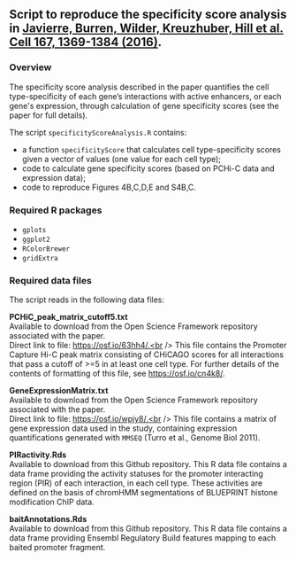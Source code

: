 ## Script to reproduce the specificity score analysis in [Javierre, Burren, Wilder, Kreuzhuber, Hill et al. Cell 167, 1369-1384 (2016)](http://www.cell.com/cell/fulltext/S0092-8674(16)31322-8).

### Overview
The specificity score analysis described in the paper quantifies the cell type-specificity of each gene’s interactions with active enhancers, or each gene's expression, through calculation of gene specificity scores (see the paper for full details).

The script `specificityScoreAnalysis.R` contains:
- a function `specificityScore` that calculates cell type-specificity scores given a vector of values (one value for each cell type);
- code to calculate gene specificity scores (based on PCHi-C data and expression data);
- code to reproduce Figures 4B,C,D,E and S4B,C.

### Required R packages
- `gplots`
- `ggplot2`
- `RColorBrewer`
- `gridExtra`

### Required data files
The script reads in the following data files:

**PCHiC_peak_matrix_cutoff5.txt**<br />
Available to download from the Open Science Framework repository associated with the paper.<br />
Direct link to file: https://osf.io/63hh4/.<br />
This file contains the Promoter Capture Hi-C peak matrix consisting of CHiCAGO scores for all interactions that pass a cutoff of >=5 in at least one cell type. For further details of the contents of formatting of this file, see https://osf.io/cn4k8/.

**GeneExpressionMatrix.txt**<br />
Available to download from the Open Science Framework repository associated with the paper.<br />
Direct link to file: https://osf.io/wpjy8/.<br />
This file contains a matrix of gene expression data used in the study, containing expression quantifications generated with `MMSEQ` (Turro et al., Genome Biol 2011).

**PIRactivity.Rds**<br />
Available to download from this Github repository.
This R data file contains a data frame providing the activity statuses for the promoter interacting region (PIR) of each interaction, in each cell type. These activities are defined on the basis of chromHMM segmentations of BLUEPRINT histone modification ChIP data.

**baitAnnotations.Rds**<br />
Available to download from this Github repository.
This R data file contains a data frame providing Ensembl Regulatory Build features mapping to each baited promoter fragment.
